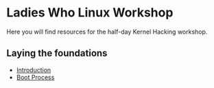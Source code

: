 Ladies Who Linux Workshop
======================

Here you will find resources for the half-day Kernel Hacking workshop.

## Laying the foundations
* [Introduction](introduction)
* [Boot Process](boot_process)
